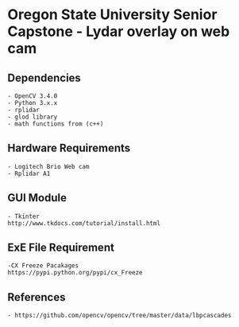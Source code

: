 # Oregon State University Senior Capstone - Lydar overlay on web cam 

## Dependencies
	- OpenCV 3.4.0
	- Python 3.x.x
	- rplidar
	- glod library
	- math functions from (c++)

## Hardware Requirements
	- Logitech Brio Web cam
	- Rplidar A1

## GUI Module
	- Tkinter 
	http://www.tkdocs.com/tutorial/install.html
	
## ExE File Requirement
	-CX Freeze Pacakages
	https://pypi.python.org/pypi/cx_Freeze 

## References
	- https://github.com/opencv/opencv/tree/master/data/lbpcascades
		

	
